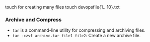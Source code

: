 touch
for creating many files
touch devopsfile{1.. 10}.txt

### Archive and Compress
- `tar` is a command-line utility for compressing and archiving files.
- `tar -czvf archive.tar file1 file2`: Create a new archive file.